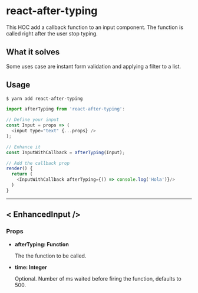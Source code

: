 # react-after-typing

This HOC add a callback function to an input component. The function is called right after the user stop typing.

## What it solves

Some uses case are instant form validation and applying a filter to a list.

## Usage

```bash
$ yarn add react-after-typing
```

```js
import afterTyping from 'react-after-typing':

// Define your input
const Input = props => (
  <input type="text" {...props} />
);

// Enhance it
const InputWithCallback = afterTyping(Input);
```

```js
// Add the callback prop
render() {
  return (
    <InputWithCallback afterTyping={() => console.log('Hola')}/>
  )
}
```

***

## < EnhancedInput />

### Props

- **afterTyping: Function**

    The the function to be called.

- **time: Integer**

    Optional. Number of ms waited before firing the function, defaults to 500.